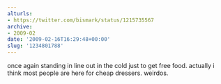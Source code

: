 ```yaml
---
alturls:
- https://twitter.com/bismark/status/1215735567
archive:
- 2009-02
date: '2009-02-16T16:29:48+00:00'
slug: '1234801788'
---
```


once again standing in line out in the cold just to get free food. actually i think most people are here for cheap dressers. weirdos.

